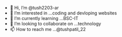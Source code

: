 - 👋 Hi, I’m @tush2203-ar
- 👀 I’m interested in ...coding and devloping websites
- 🌱 I’m currently learning ...BSC-IT
- 💞️ I’m looking to collaborate on ...technology
- 📫 How to reach me ...@tushpatil_22

<!---
tush2203-ar/tush2203-ar is a ✨ special ✨ repository because its `README.md` (this file) appears on your GitHub profile.
You can click the Preview link to take a look at your changes.
--->
